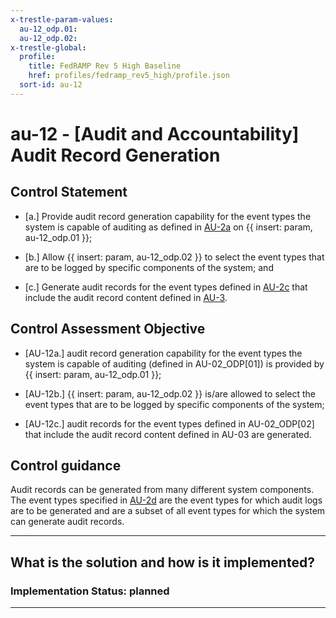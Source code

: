 ```yaml
---
x-trestle-param-values:
  au-12_odp.01:
  au-12_odp.02:
x-trestle-global:
  profile:
    title: FedRAMP Rev 5 High Baseline
    href: profiles/fedramp_rev5_high/profile.json
  sort-id: au-12
---
```


# au-12 - \[Audit and Accountability\] Audit Record Generation

## Control Statement

- \[a.\] Provide audit record generation capability for the event types the system is capable of auditing as defined in [AU-2a](#au-2_smt.a) on {{ insert: param, au-12_odp.01 }};

- \[b.\] Allow {{ insert: param, au-12_odp.02 }} to select the event types that are to be logged by specific components of the system; and

- \[c.\] Generate audit records for the event types defined in [AU-2c](#au-2_smt.c) that include the audit record content defined in [AU-3](#au-3).

## Control Assessment Objective

- \[AU-12a.\] audit record generation capability for the event types the system is capable of auditing (defined in AU-02_ODP[01]) is provided by {{ insert: param, au-12_odp.01 }};

- \[AU-12b.\] {{ insert: param, au-12_odp.02 }} is/are allowed to select the event types that are to be logged by specific components of the system;

- \[AU-12c.\] audit records for the event types defined in AU-02_ODP[02] that include the audit record content defined in AU-03 are generated.

## Control guidance

Audit records can be generated from many different system components. The event types specified in [AU-2d](#au-2_smt.d) are the event types for which audit logs are to be generated and are a subset of all event types for which the system can generate audit records.

______________________________________________________________________

## What is the solution and how is it implemented?

<!-- For implementation status enter one of: implemented, partial, planned, alternative, not-applicable -->

<!-- Note that the list of rules under ### Rules: is read-only and changes will not be captured after assembly to JSON -->

<!-- Add control implementation description here for control: au-12 -->

### Implementation Status: planned

______________________________________________________________________
